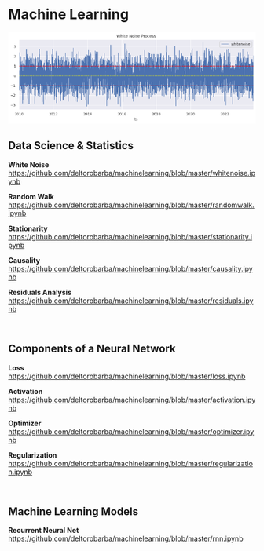 # Machine Learning

<img src="https://raw.githubusercontent.com/deltorobarba/repo/master/whitenoise.png" alt="White Noise">

## Data Science & Statistics

<b>White Noise</b><br>
https://github.com/deltorobarba/machinelearning/blob/master/whitenoise.ipynb

<b>Random Walk</b><br>
https://github.com/deltorobarba/machinelearning/blob/master/randomwalk.ipynb

<b>Stationarity</b><br>
https://github.com/deltorobarba/machinelearning/blob/master/stationarity.ipynb

<b>Causality</b><br>
https://github.com/deltorobarba/machinelearning/blob/master/causality.ipynb

<b>Residuals Analysis</b><br>
https://github.com/deltorobarba/machinelearning/blob/master/residuals.ipynb

<br>

## Components of a Neural Network

<b>Loss</b><br>
https://github.com/deltorobarba/machinelearning/blob/master/loss.ipynb

<b>Activation</b><br>
https://github.com/deltorobarba/machinelearning/blob/master/activation.ipynb

<b>Optimizer</b><br>
https://github.com/deltorobarba/machinelearning/blob/master/optimizer.ipynb

<b>Regularization</b><br>
https://github.com/deltorobarba/machinelearning/blob/master/regularization.ipynb

<br>

## Machine Learning Models

<b>Recurrent Neural Net</b><br>
https://github.com/deltorobarba/machinelearning/blob/master/rnn.ipynb
